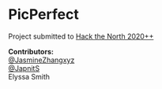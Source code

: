 # PicPerfect
Project submitted to [Hack the North 2020++](https://hackthenorth2021.devpost.com/)

**Contributors:** <br>
[@JasmineZhangxyz](https://github.com/JasmineZhangxyz) <br>
[@JapnitS](https://github.com/JapnitS) <br>
Elyssa Smith
